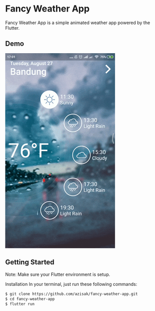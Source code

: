 # Fancy Weather App

Fancy Weather App is a simple animated weather app powered by the Flutter.

## Demo
![Alt Text](gif/demo.gif)

## Getting Started
Note: Make sure your Flutter environment is setup.

Installation
In your terminal, just run these following commands:
```
$ git clone https://github.com/azisak/fancy-weather-app.git
$ cd fancy-weather-app
$ flutter run
```